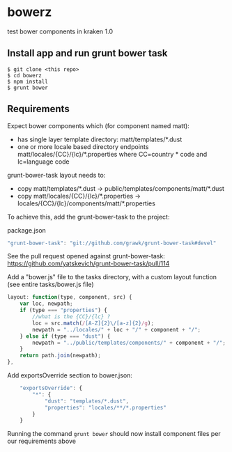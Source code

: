 # bowerz

test bower components in kraken 1.0

## Install app and run grunt bower task

```shell
$ git clone <this repo>
$ cd bowerz
$ npm install
$ grunt bower
```

## Requirements

Expect bower components which (for component named matt):
* has single layer template directory: matt/templates/\*.dust
* one or more locale based directory endpoints matt/locales/{CC}/{lc}/\*.properties where CC=country \* code and lc=language code

grunt-bower-task layout needs to:
* copy matt/templates/\*.dust -> public/templates/components/matt/\*.dust
* copy matt/locales/{CC}/{lc}/\*.properties -> locales/{CC}/{lc}/components/matt/\*.properties

To achieve this, add the grunt-bower-task to the project:

package.json
```javascript
"grunt-bower-task": "git://github.com/grawk/grunt-bower-task#devel"
```
See the pull request opened against grunt-bower-task: https://github.com/yatskevich/grunt-bower-task/pull/114

Add a "bower.js" file to the tasks directory, with a custom layout function (see entire tasks/bower.js file)

```javascript
layout: function(type, component, src) {
	var loc, newpath;
	if (type === "properties") {
		//what is the {CC}/{lc} ?
		loc = src.match(/[A-Z]{2}\/[a-z]{2}/g);
		newpath = "../locales/" + loc + "/" + component + "/";
	} else if (type === "dust") {
		newpath = "../public/templates/components/" + component + "/";
	}
	return path.join(newpath);
},
```

Add exportsOverride section to bower.json:
```javascript
	"exportsOverride": {
		"*": {
			"dust": "templates/*.dust",
			"properties": "locales/**/*.properties"
		}
	}
```

Running the command `grunt bower` should now install component files per our requirements above
